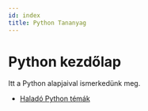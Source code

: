 ```yaml
---
id: index
title: Python Tananyag
---
```


# Python kezdőlap

Itt a Python alapjaival ismerkedünk meg.

- [Haladó Python témák](./halado.md)
